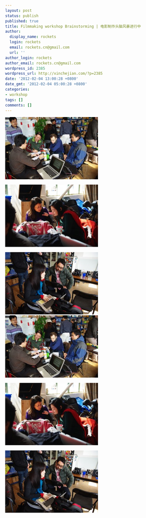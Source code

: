 ```yaml
---
layout: post
status: publish
published: true
title: Filmmaking workshop Brainstorming | 电影制作头脑风暴进行中
author:
  display_name: rockets
  login: rockets
  email: rockets.cn@gmail.com
  url: ''
author_login: rockets
author_email: rockets.cn@gmail.com
wordpress_id: 2385
wordpress_url: http://xinchejian.com/?p=2385
date: '2012-02-04 13:00:28 +0800'
date_gmt: '2012-02-04 05:00:28 +0800'
categories:
- workshop
tags: []
comments: []
---
```

<p><!--:en--><a href="http://xinchejian.com/2012/02/04/filmmaking-workshop-brainstorming/brainstorm1/" rel="attachment wp-att-2386"><img class="alignnone size-medium wp-image-2386" title="brainstorm1" src="/uploads/2012/02/brainstorm1-300x200.jpg" alt="" width="300" height="200" /></a></p>
<p><a href="http://xinchejian.com/2012/02/04/filmmaking-workshop-brainstorming/brainstrom4/" rel="attachment wp-att-2388"><img class="alignnone size-medium wp-image-2388" title="brainstrom4" src="/uploads/2012/02/brainstrom4-300x200.jpg" alt="" width="300" height="200" /></a></p>
<p><a href="http://xinchejian.com/2012/02/04/filmmaking-workshop-brainstorming/brainstorm3/" rel="attachment wp-att-2389"><img class="alignnone size-medium wp-image-2389" title="brainstorm3" src="/uploads/2012/02/brainstorm3-300x200.jpg" alt="" width="300" height="200" /></a><!--:--><!--:zh--><a href="http://xinchejian.com/2012/02/04/filmmaking-workshop-brainstorming/brainstorm1/" rel="attachment wp-att-2386"><img title="brainstorm1" src="/uploads/2012/02/brainstorm1-300x200.jpg" alt="" width="300" height="200" /></a></p>
<p><a href="http://xinchejian.com/2012/02/04/filmmaking-workshop-brainstorming/brainstrom4/" rel="attachment wp-att-2388"><img title="brainstrom4" src="/uploads/2012/02/brainstrom4-300x200.jpg" alt="" width="300" height="200" /></a></p>
<p><a href="http://xinchejian.com/2012/02/04/filmmaking-workshop-brainstorming/brainstorm3/" rel="attachment wp-att-2389"><img title="brainstorm3" src="/uploads/2012/02/brainstorm3-300x200.jpg" alt="" width="300" height="200" /></a><!--:--></p>

